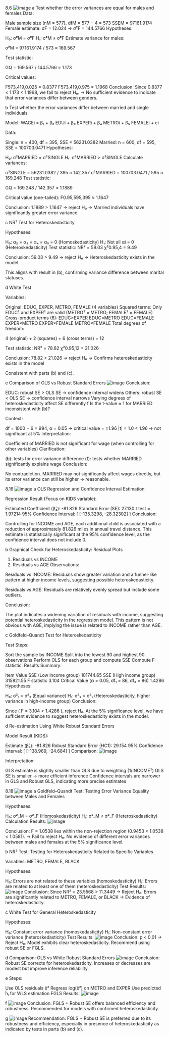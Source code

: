 8.6
![image](https://github.com/user-attachments/assets/6d1e48e4-bbbd-4569-94d4-18ee88e75d74)
a
Test whether the error variances are equal for males and females Data:

Male sample size (nM = 577), dfM = 577 − 4 = 573
SSEM = 97161.9174
Female estimate: σ̂F = 12.024 → σ̂²F = 144.5766
Hypotheses:

H₀: σ̂²M = σ̂²F
H₁: σ̂²M ≠ σ̂²F
Estimate variance for males:

σ̂²M = 97161.9174 / 573 ≈ 169.567

Test statistic:

GQ = 169.567 / 144.5766 ≈ 1.173

Critical values:

F573,419,0.025 = 0.8377
F573,419,0.975 = 1.1968
Conclusion:
Since 0.8377 < 1.173 < 1.1968, we fail to reject H₀.
→ No sufficient evidence to indicate that error variances differ between genders.

b
Test whether the error variances differ between married and single individuals

Model:
WAGEi = β₁ + β₂ EDUi + β₃ EXPERi + β₄ METROi + β₅ FEMALEi + ei

Data:

Single: n = 400, df = 395, SSE = 56231.0382
Married: n = 600, df = 595, SSE = 100703.0471
Hypotheses:

H₀: σ²MARRIED = σ²SINGLE
H₁: σ²MARRIED > σ²SINGLE
Calculate variances:

σ²SINGLE = 56231.0382 / 395 ≈ 142.357
σ²MARRIED = 100703.0471 / 595 ≈ 169.248
Test statistic:

GQ = 169.248 / 142.357 ≈ 1.1889

Critical value (one-tailed):
F0.95,595,395 ≈ 1.1647

Conclusion:
1.1889 > 1.1647 → reject H₀
→ Married individuals have significantly greater error variance.

c
NR² Test for Heteroskedasticity

Hypotheses:

H₀: α₂ = α₃ = α₄ = α₅ = 0 (Homoskedasticity)
H₁: Not all αi = 0 (Heteroskedasticity)
Test statistic:
NR² = 59.03
χ²0.95,4 = 9.49

Conclusion:
59.03 > 9.49 → reject H₀
→ Heteroskedasticity exists in the model.

This aligns with result in (b), confirming variance difference between marital statuses.

d
White Test

Variables:

Original: EDUC, EXPER, METRO, FEMALE (4 variables)
Squared terms: Only EDUC² and EXPER² are valid (METRO² = METRO; FEMALE² = FEMALE)
Cross-product terms (6):
EDUC×EXPER
EDUC×METRO
EDUC×FEMALE
EXPER×METRO
EXPER×FEMALE
METRO×FEMALE
Total degrees of freedom:

4 (original) + 2 (squares) + 6 (cross terms) = 12

Test statistic:
NR² = 78.82
χ²0.95,12 = 21.026

Conclusion:
78.82 > 21.026 → reject H₀
→ Confirms heteroskedasticity exists in the model

Consistent with parts (b) and (c).

e
Comparison of OLS vs Robust Standard Errors
![image](https://github.com/user-attachments/assets/d1662e64-6012-4909-a317-5d24dd947ebd)
Conclusion:

EDUC: robust SE > OLS SE → confidence interval widens
Others: robust SE < OLS SE → confidence interval narrows
Varying degrees of heteroskedasticity affect SE differently
f
Is the t-value ≈ 1 for MARRIED inconsistent with (b)?

Context:

df = 1000 − 6 = 994, α = 0.05 → critical value = ±1.96
|t| = 1.0 < 1.96 → not significant at 5%
Interpretation:

Coefficient of MARRIED is not significant for wage (when controlling for other variables)
Clarification:

(b): tests for error variance difference
(f): tests whether MARRIED significantly explains wage
Conclusion:

No contradiction.
MARRIED may not significantly affect wages directly,
but its error variance can still be higher → reasonable.


8.16
![image](https://github.com/user-attachments/assets/49f58008-2a76-4cc5-a61c-4eb604f8a703)
a
OLS Regression and Confidence Interval Estimation

Regression Result (Focus on KIDS variable):

Estimated Coefficient (β̂₄): -81.826
Standard Error (SE): 27.130
t test = 1.97214
95% Confidence Interval: [ [-135.3298, -28.32302] ]
Conclusion:

Controlling for INCOME and AGE, each additional child is associated with a reduction of approximately 81.826 miles in annual travel distance. This estimate is statistically significant at the 95% confidence level, as the confidence interval does not include 0.

b
Graphical Check for Heteroskedasticity: Residual Plots

1. Residuals vs INCOME
2. Residuals vs AGE
Observations:

Residuals vs INCOME:
Residuals show greater variation and a funnel-like pattern at higher income levels, suggesting possible heteroskedasticity.

Residuals vs AGE:
Residuals are relatively evenly spread but include some outliers.

Conclusion:

The plot indicates a widening variation of residuals with income, suggesting potential heteroskedasticity in the regression model. This pattern is not obvious with AGE, implying the issue is related to INCOME rather than AGE.

c
Goldfeld–Quandt Test for Heteroskedasticity

Test Steps:

Sort the sample by INCOME
Split into the lowest 90 and highest 90 observations
Perform OLS for each group and compute SSE
Compute F-statistic:
Results Summary:

Item	Value
SSE (Low income group)	101744.65
SSE (High income group)	315821.55
F statistic	3.104
Critical Value (α = 0.05, df₁ = 86, df₂ = 86)	1.4286
Hypotheses:

H₀: σ²₁ = σ²₂ (Equal variance)
H₁: σ²₂ > σ²₁ (Heteroskedasticity, higher variance in high-income group)
Conclusion:

Since ( F = 3.104 > 1.4286 ), reject H₀.
At the 5% significance level, we have sufficient evidence to suggest heteroskedasticity exists in the model.

d
Re-estimation Using White Robust Standard Errors

Model Result (KIDS):

Estimate (β̂₄): -81.826
Robust Standard Error (HC1): 29.154
95% Confidence Interval: [ [-138.969, -24.684] ]
Comparison:
![image](https://github.com/user-attachments/assets/a3bd87e9-8334-4e57-b077-407d3bb8bfaa)

Interpretation:

GLS estimate is slightly smaller than OLS due to weighting (1/INCOME²)
GLS SE is smaller → more efficient inference
Confidence intervals are narrower in GLS and Robust GLS, indicating more precise estimates


8.18
![image](https://github.com/user-attachments/assets/c6d83e3a-5949-4a85-8baf-efa1f4c1e163)
a
Goldfeld–Quandt Test: Testing Error Variance Equality between Males and Females

Hypotheses:

H₀: σ²_M = σ²_F (Homoskedasticity)
H₁: σ²_M ≠ σ²_F (Heteroskedasticity)
Calculation Results:
![image](https://github.com/user-attachments/assets/2f156787-d85b-41dc-b2b3-d0d8c06ab9cd)

Conclusion:
F = 1.0538 lies within the non-rejection region (0.9453 < 1.0538 < 1.0581).
→ Fail to reject H₀.
No evidence of different error variances between males and females at the 5% significance level.

b
NR² Test: Testing for Heteroskedasticity Related to Specific Variables

Variables: METRO, FEMALE, BLACK

Hypotheses:

H₀: Errors are not related to these variables (homoskedasticity)
H₁: Errors are related to at least one of them (heteroskedasticity)
Test Results:
![image](https://github.com/user-attachments/assets/42b4e800-10c1-4b82-b3c7-8c0d33701bd6)
Conclusion:
Since NR² = 23.5568 > 11.3449 → Reject H₀.
Errors are significantly related to METRO, FEMALE, or BLACK → Evidence of heteroskedasticity.

c
White Test for General Heteroskedasticity

Hypotheses:

H₀: Constant error variance (homoskedasticity)
H₁: Non-constant error variance (heteroskedasticity)
Test Results:
![image](https://github.com/user-attachments/assets/72e2e51f-33b6-432f-bd89-e8f3a36d7714)
Conclusion:
p < 0.01 → Reject H₀.
Model exhibits clear heteroskedasticity. Recommend using robust SE or FGLS.

d
Comparison: OLS vs White Robust Standard Errors
![image](https://github.com/user-attachments/assets/06200f62-a8ed-4168-aec7-2f172feeb1ea)
Conclusion:
Robust SE corrects for heteroskedasticity.
Increases or decreases are modest but improve inference reliability.

e
Steps:

Use OLS residuals ê²
Regress log(ê²) on METRO and EXPER
Use predicted ĥᵢ for WLS estimation
FGLS Results:
![image](https://github.com/user-attachments/assets/532896c1-4ffe-4677-8b29-5c7220b9623b)

f
![image](https://github.com/user-attachments/assets/7821327b-aebb-4300-bc55-26bbbab464da)
Conclusion:
FGLS + Robust SE offers balanced efficiency and robustness.
Recommended for models with confirmed heteroskedasticity.

g
![image](https://github.com/user-attachments/assets/d7ed7176-31ec-40fc-9396-d68358885616)
Recommendation:
FGLS + Robust SE is preferred due to its robustness and efficiency, especially in presence of heteroskedasticity as indicated by tests in parts (b) and (c).

